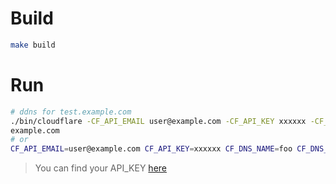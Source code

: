 # Build

```sh
make build
```

# Run

```sh
# ddns for test.example.com
./bin/cloudflare -CF_API_EMAIL user@example.com -CF_API_KEY xxxxxx -CF_DNS_NAME foo -CF_DNS_TTL 120 -CF_ZONE_NAME 
example.com
# or
CF_API_EMAIL=user@example.com CF_API_KEY=xxxxxx CF_DNS_NAME=foo CF_DNS_TTL=120 CF_ZONE_NAME=example.com ./bin/cloudflare
```

> You can find your API_KEY [here](https://dash.cloudflare.com/profile/api-tokens)
